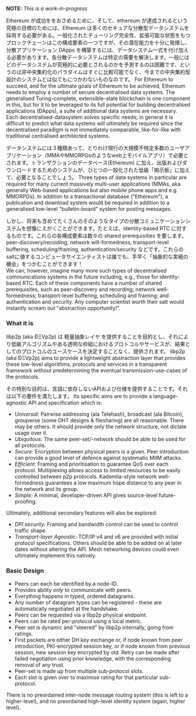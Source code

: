 **NOTE:** *This is a work-in-progress*

Ethereum が成功ををおさめるために、そして、ethereum が達成されるという究極の目標のためには、Ethereum は多くのセキュアな分散型データシステムを採用する必要がある。一般化されたチューリング完全性、拡張可能な状態をもつブロックチェーンはこの構成要素の一つですが、その潜在能力を十分に発揮し、分散アプリケーション DApps を構築するには、データシステム一式を付け加える必要があります。各分散データシステムは特定の需要を解決します。一般にはどのデータシステムが究極的に必要とされるのかを予測するのは困難です、というのは非中央集約化のパラダイムはすぐに比較可能でなく、今までの中央集約型設計のシステムとは似てもにつかわないものなのです。
For Ethereum to succeed, and for the ultimate goals of Ethereum to be achieved, Ethereum needs to employ a number of secure decentralised data systems. The generalised Turing-complete, extensible-state blockchain is one component in this, but for it to be leveraged to its full potential for building decentralised applications (ÐApps), a suite of additional data systems are necessary. Each decentralised-datasystem solves specific needs; in general it is difficult to predict what data systems will ultimately be required since the decentralised paradigm is not immediately comparable, like-for-like with traditional centralised architected systems.

データシステムには３種類あって、とりわけ現行の大規模不特定多数のユーザアプリケーション（MMAやMMORPGsのようなweb上モバイルアプリ）で必要とされます。トランザクションのデータベース(Ethereum) に加え、出版およびダウンロードするためのシステムが、ひとつの一般化された低級「掲示板」に加えて、必要となることでしょう。
Three types of data systems in particular are required for many current massively multi-user applications (MMAs, aka generally Web-based applications but also mobile phone apps and e.g. MMORPGs). In addition to a transactional database ("Ethereum"), a publication and download system would be required in addition to a generalised low-level "bulletin-board" system for posting messages.

しかし、将来も含めてたくさんのそのようなタイプの分散コミュニケーションシステムを想像にえがくことができます。たとえば、identity-based RTC に対するものです。これらの各構成要素は数々の shared prerequisities を要します。peer-discovery/recoiding, network will-formedness, transport-level buffering, scheduling/framing, authentication/security などです。これらのsaltに値するコンピュータサイエンティストは誰でも、手早く「抽象的な実戦の機会」をつかむことができます！  
We can, however, imagine many more such types of decentralised communications systems in the future including, e.g., those for identity-based RTC. Each of these components have a number of shared prerequisites, such as peer-discovery and recording; network well-formedness; transport-level buffering, scheduling and framing; and authentication and security. Any computer scientist worth their salt would instantly scream out "abstraction opportunity!".

### What it is

libp2p (aka ÐΞVp2p) は 軽量抽象レイヤ を提供することを目的とし、それにより低級アルゴリズムやある透明な枠組におけるプロトコルやサービスが、結果としてのプロトコルのユースケースを決定することなく、提供されます。
libp2p (aka ÐΞVp2p) aims to provide a lightweight abstraction layer that provides these low-level algorithms, protocols and services in a transparent framework without predetermining the eventual transmission-use-cases of the protocols.

その特別な目的は、言語に依存しないAPIおよび仕様を提供することです。それは以下の要件を満たします。
Its specific aims are to provide a language-agnostic API and specification which is:
- *Universal:* Pairwise addressing (ala Telehash), broadcast (ala Bitcoin), groupwise (some DHT designs & filesharing) are all reasonable. There may be others. It should provide only the network structure, not dictate usage over it.
- *Ubiquitous:* The same peer-set/-network should be able to be used for all protocols.
- *Secure:* Encryption between physical peers is a given. Peer introduction can provide a good level of defence against systematic MitM attacks.
- *Efficient:* Framing and prioritisation to guarantee QoS over each protocol. Multiplexing allows access to limited resources to be easily controlled between p2p protocols. Kademlia-style network well-formedness guarantees a low maximum hope distance to any peer in the network and its group.
- *Simple:* A minimal, developer-driven API gives source-level future-proofing.

Ultimately, additional secondary features will also be explored:
- *DPI security:* Framing and bandwidth control can be used to control traffic shape.
- *Transport-layer Agnostic:* TCP/IP v4 and v6 are provided with initial protocol specifications. Others should be able to be added on at later dates without altering the API. Mesh networking devices could even ultimately implement this natively.

### Basic Design

- Peers can each be identified by a node-ID.
- Provides ability *only* to communicate with peers.
- Everything happens in typed, ordered datagrams.
- Any number of datagram types can be registered - these are automatically negotiated at the handshake.
- Peers can be requested via a libp2p physical endpoint.
- Peers can be rated per-protocol using a local metric.
- Peer set is dynamic and "steered" by libp2p internally, going from ratings.
- First packets are either DH key exchange or, if node known from peer introduction, PKI-encrypted session key, or if node known from previous session, new session key encrypted by old. Retry can be made after failed negotiation using prior knowledge, with the corresponding removal of any trust.
- Peer-set is made up from multiple sub-protocol slots.
- Each slot is given over to maximise rating for that particular sub-protocol.

There is no preordained inter-node message routing system (this is left to a higher-level), and no preordained high-level identity system (again, higher level).
